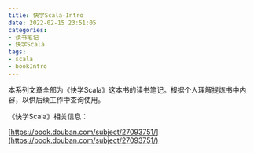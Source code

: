 ```yaml
---
title: 快学Scala-Intro
date: 2022-02-15 23:51:05
categories:
- 读书笔记
- 快学Scala
tags:
- scala
- bookIntro
---
```



本系列文章全部为《快学Scala》这本书的读书笔记。根据个人理解提炼书中内容，以供后续工作中查询使用。

《快学Scala》相关信息：

[https://book.douban.com/subject/27093751/](https://book.douban.com/subject/27093751/)


